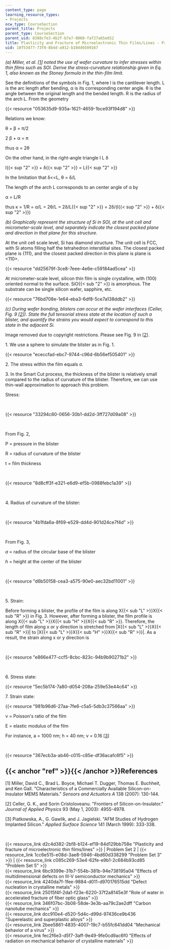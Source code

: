 ```yaml
---
content_type: page
learning_resource_types:
- Projects
ocw_type: CourseSection
parent_title: Projects
parent_type: CourseSection
parent_uid: 8388cfe3-4b2f-b7e7-0060-faf27a65e652
title: Plasticity and Fracture of Microelectronic Thin Films/Lines - Problem Set 2
uid: 18f53477-73f8-8b4d-a912-b104d6509167
---
```


_(a) Miller, et al. \[[1](#ref)\] noted the use of wafer curvature to infer stresses within thin films such as SOI. Derive the stress-curvature relationship given in Eq. 1, also known as the Stoney formula in the thin-film limit._

See the definitions of the symbols in Fig. 1, where l is the cantilever length. L is the arc length after bending, α is its corresponding center angle. θ is the angle between the original length and the bended length. R is the radius of the arch L. From the geometry

{{< resource "053635d9-935a-1621-4659-1bce93f194d8" >}}

Relations we know:

θ + β = π/2

2 β + α = π

thus α = 2θ

On the other hand, in the right-angle triangle l L δ

l{{< sup "2" >}} + δ{{< sup "2" >}} = L{{< sup "2" >}}

In the limitation that δ\<\<L, θ = δ/L

The length of the arch L corresponds to an center angle of α by

α = L/R

thus κ = 1/R = α/L = 2θ/L = 2δ/L{{< sup "2" >}} = 2δ/(l{{< sup "2" >}} + δ{{< sup "2" >}})

_(b) Graphically represent the structure of Si in SOI, at the unit cell and micrometer-scale level, and separately indicate the closest packed plane and direction in that plane for this structure._

At the unit cell scale level, Si has diamond structure. The unit cell is FCC, with Si atoms filling half the tetrahedron interstitial sites. The closest packed plane is {111}, and the closest packed direction in this plane is plane is \<110>.

{{< resource "dd25679f-3ce8-7eee-4e6e-c59184ad5cea" >}}

At micrometer-scale level, silicon thin film is single crystalline, with (100) oriented normal to the surface. SiO{{< sub "2" >}} is amorphous. The substrate can be single silicon wafer, sapphire, etc.

{{< resource "76bd708e-1e64-eba3-6df8-5ce7a138ddb2" >}}

_(c) During wafer bonding, blisters can occur at the wafer interfaces (Celler, Fig. 9 \[[2](#ref)\]). State the full tensorial stress state at the location of such a blister, and quantify the strains you would expect to correspond to this state in the adjacent Si._

Image removed due to copyright restrictions. Please see Fig. 9 in \[[2](#ref)\].

1\. We use a sphere to simulate the blister as in Fig. 1.

{{< resource "ececcfad-ebc7-9744-c96d-6b56ef505401" >}}

2\. The stress within the film equals σ.

3\. In the Smart Cut process, the thickness of the blister is relatively small compared to the radius of curvature of the blister. Therefore, we can use thin-wall approximation to approach this problem.

Stress:

  
 

{{< resource "33294c80-0656-30b1-dd2d-3ff727d09a08" >}}

  
 

From Fig. 2,

P = pressure in the blister

R = radius of curvature of the blister

t = film thickness

  
 

{{< resource "8d8cff3f-e321-e6d9-ef5b-0988febc1a39" >}}

  
 

4\. Radius of curvature of the blister:

  
 

{{< resource "4b1fda6a-8f69-e529-dd4d-901d24ce7f4d" >}}

  
 

From Fig. 3,

_a_ = radius of the circular base of the blister

_h_ = height at the center of the blister

  
 

{{< resource "d6b50158-cea3-a575-90e0-aec32bd11001" >}}

  
 

5\. Strain:

Before forming a blister, the profile of the film is along X{{< sub "L" >}}X{{< sub "R" >}} in Fig. 3. However, after forming a blister, the film profile is along X{{< sub "L" >}}X{{< sub "H" >}}X{{< sub "R" >}}. Therefore, the length of film along x or y direction is stretched from |X{{< sub "L" >}}X{{< sub "R" >}}| to |X{{< sub "L" >}}X{{< sub "H" >}}X{{< sub "R" >}}|. As a result, the strain along x or y direction is

  
 

{{< resource "e866e477-ccf5-8cbc-823c-94b9b90271b2" >}}

  
 

6\. Stress state:

{{< resource "5ec5b174-7a80-d054-208a-259e53e44c64" >}}

7\. Strain state:

{{< resource "981b96d6-27aa-7fe6-c5a5-5db3c37566aa" >}}

ν = Poisson's ratio of the film

E = elastic modulus of the film

For instance, a = 1000 nm; h = 40 nm; ν = 0.16 \[[3](#ref)\]

  
 

{{< resource "367ecb3a-ab46-c015-c85e-df36acafc6f5" >}}

{{< anchor "ref" >}}{{< /anchor >}}References
---------------------------------------------

\[1\] Miller, David C., Brad L. Boyce, Michael T. Dugger, Thomas E. Buchheit, and Ken Gall. "Characteristics of a Commercially Available Silicon-on-Insulator MEMS Materials." _Sensors and Actuators A_ 138 (2007): 130-144.

\[2\] Celler, G. K., and Sorin Cristoloveanu. "Frontiers of Silicon-on-Insulator." _Journal of Applied Physics_ 93 (May 1, 2003): 4955-4978.

\[3\] Piatkowska, A., G. Gawlik, and J. Jagielski. "AFM Studies of Hydrogen Implanted Silicon." _Applied Surface Science_ 141 (March 1999): 333-338.

  
  
 

{{< resource_link d2c4d382-2bf8-b124-ef19-84d129bb758e "Plasticity and fracture of microelectronic thin films/lines" >}} | Problem Set 2 | {{< resource_link 1cc6e515-e08d-3ae8-5946-4bd60d338299 "Problem Set 3" >}} | {{< resource_link c085c269-53e4-62fe-e9b1-2c684b93cd85 "Problem Set 5" >}}  
{{< resource_link 6bc9399e-31b7-554b-381b-94e738195a04 "Effects of multidimensional defects on III-V semiconductor mechanics" >}}  
{{< resource_link 4240da7f-1fee-9884-d011-d970176515dd "Defect nucleation in crystalline metals" >}}  
{{< resource_link 25015f4f-2da1-f23e-6220-37f2a8145e3f "Role of water in accelerated fracture of fiber optic glass" >}}  
{{< resource_link 346f07bc-3b08-58de-3e3b-aa79c2ae2dff "Carbon nanotube mechanics" >}}  
{{< resource_link dcc910e4-d520-5d4c-d99d-97436ce9b436 "Superelastic and superplastic alloys" >}}  
{{< resource_link 2bee5861-4835-4007-19c7-b55fc641dd04 "Mechanical behavior of a virus" >}}  
{{< resource_link fec2f6e3-d5f7-3aff-9e49-9fe0cd9ac6f0 "Effects of radiation on mechanical behavior of crystalline materials" >}}